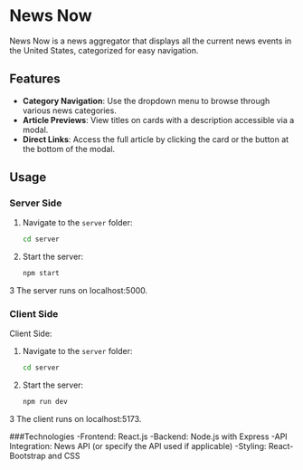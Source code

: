 # News Now

News Now is a news aggregator that displays all the current news events in the United States, categorized for easy navigation.

## Features
- **Category Navigation**: Use the dropdown menu to browse through various news categories.
- **Article Previews**: View titles on cards with a description accessible via a modal.
- **Direct Links**: Access the full article by clicking the card or the button at the bottom of the modal.

## Usage

### Server Side
1. Navigate to the `server` folder:
   ```bash
   cd server
2. Start the server:
   ```bash
   npm start
3 The server runs on localhost:5000.

### Client Side
Client Side:
1. Navigate to the `server` folder:
   ```bash
   cd server
2. Start the server:
   ```bash
   npm run dev
3 The client runs on localhost:5173.

###Technologies
-Frontend: React.js
-Backend: Node.js with Express
-API Integration: News API (or specify the API used if applicable)
-Styling: React-Bootstrap and CSS



